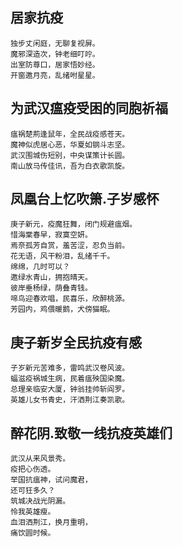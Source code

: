 ## 居家抗疫

```
独步丈闲庭，无聊复视屏。
魔邪深造次，钟老细叮咛。
出室防尊口，居家悟妙经。
开窗邀月亮，乱绪咐星星。
```

## 为武汉瘟疫受困的同胞祈福

```
瘟祸楚荊逢鼠年，全民战疫感苍天。
魔神似虎居心恶，华夏如钢斗志坚。
武汉围城伤短别，中央谋策计长圆。
南山放马传佳讯，吾为白衣歌凯旋。
```

## 凤凰台上忆吹箫.子岁感怀

```
庚子新元，疫魔狂舞，闭门规避瘟烟。
惜海棠春早，寂寞空妍。
焉奈孤芳自赏，羞苦涩，忍负当前。
花无语，风干粉泪，乱绪千千。
绵绵，几时可以？
邀绿水青山，拥抱晴天。
彼岸垂杨绿，荫叠青钱。
啼鸟迎春欢唱，民喜乐，欣醉桃源。
芳园内，鸡偎暖鹅，犬傍猫眠。
```
## 庚子新岁全民抗疫有感

```
子岁新元苦难多，雷鸣武汉卷风波。
蝠滋疫祸城生病，民着瘟殃国染魔。
总理亲临安大厦，钟翁挂帅斩阎罗。
英雄儿女书青史，汗洒荆江奏凯歌。
```

## 醉花阴.致敬一线抗疫英雄们

```
武汉从来风景秀。
疫把心伤透。
举国抗瘟神，试问魔君，
还可狂多久？
筑城决战光阴漏。
怜我英雄瘦。
血泪洒荆江，换月重明，
痛饮圆时候。
```
